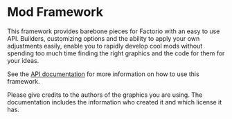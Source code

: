 # Mod Framework

This framework provides barebone pieces for Factorio with an easy to use API. Builders, customizing options and the
ability to apply your own adjustments easily, enable you to rapidly develop cool mods without spending too much time
finding the right graphics and the code for them for your ideas.

See the [API documentation](https://simonbrodtmann.github.io/mod-framework/) for more information on how to use this
framework.

Please give credits to the authors of the graphics you are using. The documentation includes the information who created
it and which license it has.